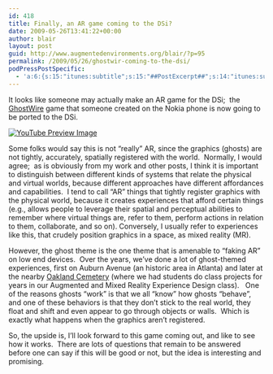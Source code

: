 ```yaml
---
id: 418
title: Finally, an AR game coming to the DSi?
date: 2009-05-26T13:41:22+00:00
author: blair
layout: post
guid: http://www.augmentedenvironments.org/blair/?p=95
permalink: /2009/05/26/ghostwir-coming-to-the-dsi/
podPressPostSpecific:
  - 'a:6:{s:15:"itunes:subtitle";s:15:"##PostExcerpt##";s:14:"itunes:summary";s:15:"##PostExcerpt##";s:15:"itunes:keywords";s:17:"##WordPressCats##";s:13:"itunes:author";s:10:"##Global##";s:15:"itunes:explicit";s:2:"No";s:12:"itunes:block";s:2:"No";}'
---
```

It looks like someone may actually make an AR game for the DSi;  the [GhostWire](http://www.ghostwiregame.com/2009/05/press-release-different-game-takes.html) game that someone created on the Nokia phone is now going to be ported to the DSi.

<span class="vvqbox vvqyoutube" style="width:425px;height:344px;"><span id="vvq-418-youtube-1"><a href="http://www.youtube.com/watch?v=k_vz3rnLxgc"><img src="http://img.youtube.com/vi/k_vz3rnLxgc/0.jpg" alt="YouTube Preview Image" /></a></span></span> 

Some folks would say this is not &#8220;really&#8221; AR, since the graphics (ghosts) are not tightly, accurately, spatially registered with the world.  Normally, I would agree;  as is obviously from my work and other posts, I think it is important to distinguish between different kinds of systems that relate the physical and virtual worlds, because different approaches have different affordances and capabilities.  I tend to call &#8220;AR&#8221; things that tightly register graphics with the physical world, because it creates experiences that afford certain things (e.g., allows people to leverage their spatial and perceptual abilities to remember where virtual things are, refer to them, perform actions in relation to them, collaborate, and so on). Conversely, I usually refer to experiences like this, that crudely position graphics in a space, as mixed reality (MR).

However, the ghost theme is the one theme that is amenable to &#8220;faking AR&#8221; on low end devices.  Over the years, we&#8217;ve done a lot of ghost-themed experiences, first on Auburn Avenue (an historic area in Atlanta) and later at the nearby [Oakland Cemetery](http://www.augmentedenvironments.org/lab/research/ardesign/voicesofoakland/) (where we had students do class projects for years in our Augmented and Mixed Reality Experience Design class).   One of the reasons ghosts &#8220;work&#8221; is that we all &#8220;know&#8221; how ghosts &#8220;behave&#8221;, and one of these behaviors is that they don&#8217;t stick to the real world, they float and shift and even appear to go through objects or walls.  Which is exactly what happens when the graphics aren&#8217;t registered.

So, the upside is, I&#8217;ll look forward to this game coming out, and like to see how it works.  There are lots of questions that remain to be answered before one can say if this will be good or not, but the idea is interesting and promising.